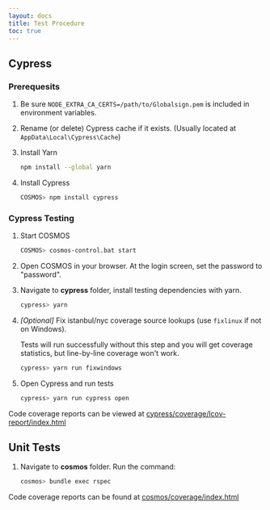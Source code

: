 ```yaml
---
layout: docs
title: Test Procedure
toc: true
---
```


## Cypress

###  Prerequesits

1. Be sure `NODE_EXTRA_CA_CERTS=/path/to/Globalsign.pem` is included in environment variables.

1. Rename (or delete) Cypress cache if it exists. (Usually located at `AppData\Local\Cypress\Cache`)

1. Install Yarn

    ```bash
    npm install --global yarn
    ```

1. Install Cypress

    ```bash
    COSMOS> npm install cypress
    ```

### Cypress Testing

1. Start COSMOS

    ```bash
    COSMOS> cosmos-control.bat start
    ```

1. Open COSMOS in your browser. At the login screen, set the password to "password".

1. Navigate to **cypress** folder, install testing dependencies with yarn.

    ```bash
    cypress> yarn
    ```

1. _[Optional]_ Fix istanbul/nyc coverage source lookups (use `fixlinux` if not on Windows).

    Tests will run successfully without this step and you will get coverage statistics, but line-by-line coverage won't work.
    ```bash
    cypress> yarn run fixwindows
    ```  

1. Open Cypress and run tests

    ```bash
    cypress> yarn run cypress open
    ```  	

Code coverage reports can be viewed at [cypress/coverage/lcov-report/index.html](./coverage/lcov-report/index.html)


## Unit Tests
1. Navigate to **cosmos** folder. Run the command:

    ```bash
    cosmos> bundle exec rspec
    ```

Code coverage reports can be found at [cosmos/coverage/index.html](./cosmos/coverage/index.html)
